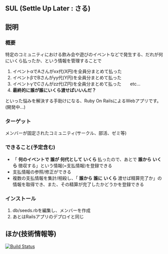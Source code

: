 ## SUL (Settle Up Later : さる)

## 説明
### 概要
特定のコミュニティにおける飲み会や遊びのイベントなどで発生する、だれが何にいくら払ったか、という情報を管理することで

1. イベントαでAさんがxx代(X円)を全員分まとめて払った
1. イベントβでBさんがyy代(Y円)を全員分まとめて払った
1. イベントγでCさんがzz代(Z円)を全員分まとめて払った　　etc...
1. **最終的に誰が誰にいくら渡せばいいんだ？**

といった悩みを解決する手助けになる、Ruby On RailsによるWebアプリです。(開発中...)

### ターゲット
メンバーが固定されたコミュニティ(サークル、部活、ゼミ等)

### できること(予定含む)
* 「 **何のイベントで** **誰が** **何代として** **いくら** 払ったので、あとで **誰から** **いくら** 徴収する」という情報(=支払情報)を登録できる
* 支払情報の参照/修正ができる
* 複数の支払情報を集計/相殺し、「 **誰から** **誰に** **いくら** 渡せば精算完了か」の情報を取得でき、また、その精算が完了したかどうかを登録できる

### インストール
1. db/seeds.rbを編集し、メンバーを作成
1. あとはRailsアプリのデプロイと同じ

## ほか(技術情報等)
[![Build Status](https://travis-ci.org/TheBigBoss2005/SUL.svg?branch=master)](https://travis-ci.org/TheBigBoss2005/SUL)
